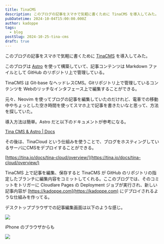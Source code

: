 ```yaml
---
title: TinaCMS
description: このブログの記事をスマホで気軽に書くために TinaCMS を導入してみた。
pubDatetime: 2024-10-04T15:00:00.000Z
author: kadoppe
tags:
  - blog
postSlug: 2024-10-25-tina-cms
draft: true
---
```


このブログの記事をスマホで気軽に書くために [TinaCMS](https://tina.io/) を導入してみた。

このブログは [Astro](https://astro.build/) を使って構築していて、記事コンテンツは Markdown ファイルとして GitHub のリポジトリ上で管理している。

TinaCMS は Git-base なヘッドレスCMS。Gitリポジトリ上で管理しているコンテンツを Webのリッチなインタフェース上で編集することができる。

元々、Neovim を使ってブログの記事を編集していたのだけれど、電車での移動中やちょっとした空き時間を使ってスマホ上で記事を書きたいなと思って、方法を探していた。

導入方法は簡単。Astro だと以下のドキュメントが参考になる。

[Tina CMS & Astro | Docs](https://docs.astro.build/en/guides/cms/tina-cms/)

その後は、TinaCloud という仕組みを使うことで、ブログをホスティングしているサーバにCMSをデプロイすることができる。

[https://tina.io/docs/tina-cloud/overview/](https://tina.io/docs/tina-cloud/overview/)

TinaCMS 上で記事を編集、保存すると TinaCMS が GitHub のリポジトリの指定したブランチに編集内容をコミットしてくれる。ここのブログでは、そのコミットをトリガーに Cloudlare Pages の Deployment ジョブが実行され、新しい記事内容が [https://kadoppe.com](https://kadoppe.com) にデプロイされるような仕組みを作ってる。

デスクトップブラウザでの記事編集画面は以下のような感じ。

![](/assets/blog/tina-cms-desktop.png)

iPhone のブラウザからも

![](/assets/blog/tina-cms-iphone.jpg)
